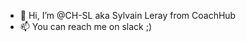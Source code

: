 - 👋 Hi, I’m @CH-SL aka Sylvain Leray from CoachHub
- 📫 You can reach me on slack ;)

<!---
CH-SL/CH-SL is a ✨ special ✨ repository because its `README.md` (this file) appears on your GitHub profile.
You can click the Preview link to take a look at your changes.
--->
